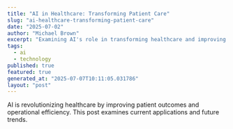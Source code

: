 ```yaml
---
title: "AI in Healthcare: Transforming Patient Care"
slug: "ai-healthcare-transforming-patient-care"
date: "2025-07-02"
author: "Michael Brown"
excerpt: "Examining AI's role in transforming healthcare and improving patient outcomes."
tags:
  - ai
  - technology
published: true
featured: true
generated_at: "2025-07-07T10:11:05.031786"
layout: "post"
---
```


AI is revolutionizing healthcare by improving patient outcomes and operational efficiency. This post examines current applications and future trends.